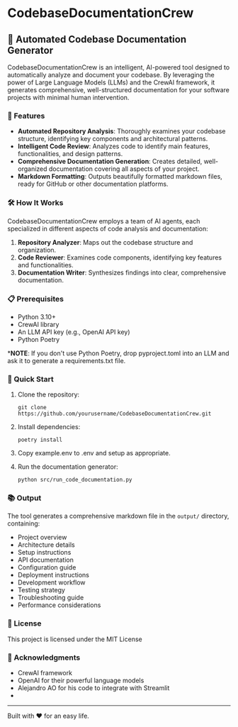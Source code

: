 # CodebaseDocumentationCrew

## 🚀 Automated Codebase Documentation Generator

CodebaseDocumentationCrew is an intelligent, AI-powered tool designed to automatically analyze and document your codebase. By leveraging the power of Large Language Models (LLMs) and the CrewAI framework, it generates comprehensive, well-structured documentation for your software projects with minimal human intervention.

### 🌟 Features

- **Automated Repository Analysis**: Thoroughly examines your codebase structure, identifying key components and architectural patterns.
- **Intelligent Code Review**: Analyzes code to identify main features, functionalities, and design patterns.
- **Comprehensive Documentation Generation**: Creates detailed, well-organized documentation covering all aspects of your project.
- **Markdown Formatting**: Outputs beautifully formatted markdown files, ready for GitHub or other documentation platforms.

### 🛠️ How It Works

CodebaseDocumentationCrew employs a team of AI agents, each specialized in different aspects of code analysis and documentation:

1. **Repository Analyzer**: Maps out the codebase structure and organization.
2. **Code Reviewer**: Examines code components, identifying key features and functionalities.
3. **Documentation Writer**: Synthesizes findings into clear, comprehensive documentation.

### 📋 Prerequisites

- Python 3.10+
- CrewAI library
- An LLM API key (e.g., OpenAI API key)
- Python Poetry
  
***NOTE**:  If you don't use Python Poetry, drop pyproject.toml into an LLM and ask it to generate a requirements.txt file.  

### 🚀 Quick Start

1. Clone the repository:
   ```
   git clone https://github.com/yourusername/CodebaseDocumentationCrew.git
   ```

2. Install dependencies:
   ```
   poetry install
   ```

3. Copy example.env to .env and setup as appropriate.

4. Run the documentation generator:
   ```
   python src/run_code_documentation.py
   ```

### 📚 Output

The tool generates a comprehensive markdown file in the `output/` directory, containing:

- Project overview
- Architecture details
- Setup instructions
- API documentation
- Configuration guide
- Deployment instructions
- Development workflow
- Testing strategy
- Troubleshooting guide
- Performance considerations

### 📄 License

This project is licensed under the MIT License

### 🙏 Acknowledgments

- CrewAI framework
- OpenAI for their powerful language models
- Alejandro AO for his code to integrate with Streamlit
- 
---

Built with ❤️ for an easy life.
